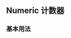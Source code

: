 <div class="demo-header">
<p class="overviewicon">
  <span class="wapi-ui-numeric wapi-form-numeric"/>
</p>

## Numeric 计数器

<mobile-uxlink widget-name="numeric"></mobile-uxlink>
</div>

### 基本用法

<mobile-view link="numeric/numeric"></mobile-view>

<br>

<mobile-attributes link="numeric"></mobile-attributes>
